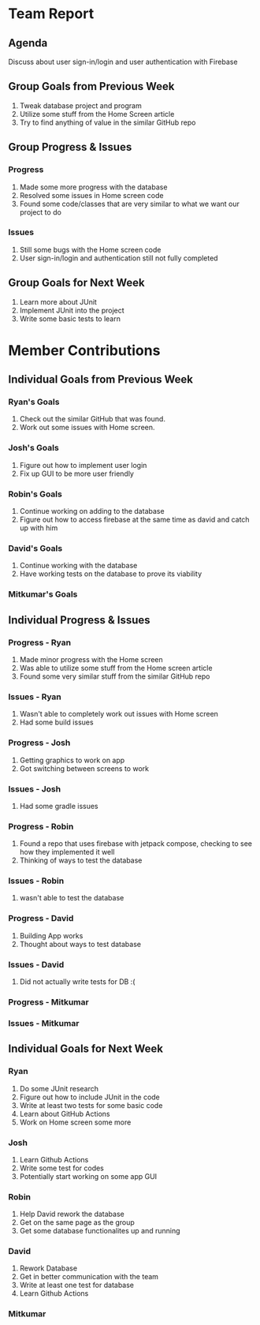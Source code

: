 # Team Report

## Agenda
Discuss about user sign-in/login and user authentication with Firebase
## Group Goals from Previous Week
1. Tweak database project and program
2. Utilize some stuff from the Home Screen article
3. Try to find anything of value in the similar GitHub repo

## Group Progress & Issues
### Progress
1. Made some more progress with the database
2. Resolved some issues in Home screen code
3. Found some code/classes that are very similar to what we want our project to do
### Issues
1. Still some bugs with the Home screen code
2. User sign-in/login and authentication still not fully completed 
## Group Goals for Next Week
1. Learn more about JUnit
2. Implement JUnit into the project
3. Write some basic tests to learn
# Member Contributions

## Individual Goals from Previous Week
### Ryan's Goals
1. Check out the similar GitHub that was found.
2. Work out some issues with Home screen.  
### Josh's Goals
1. Figure out how to implement user login
2. Fix up GUI to be more user friendly
### Robin's Goals
1. Continue working on adding to the database
2. Figure out how to access firebase at the same time as david and catch up with him
### David's Goals
1. Continue working with the database
2. Have working tests on the database to prove its viability
### Mitkumar's Goals

## Individual Progress & Issues
### Progress - Ryan
1. Made minor progress with the Home screen
2. Was able to utilize some stuff from the Home screen article
3. Found some very similar stuff from the similar GitHub repo
### Issues - Ryan
1. Wasn't able to completely work out issues with Home screen
2. Had some build issues
### Progress - Josh
1. Getting graphics to work on app
2. Got switching between screens to work
### Issues - Josh
1. Had some gradle issues
### Progress - Robin
1. Found a repo that uses firebase with jetpack compose, checking to see how they implemented it well
2. Thinking of ways to test the database
### Issues - Robin
1. wasn't able to test the database
### Progress - David
1. Building App works
2. Thought about ways to test database

### Issues - David
1. Did not actually write tests for DB :(

### Progress - Mitkumar
  
### Issues - Mitkumar
  
## Individual Goals for Next Week
### Ryan
1. Do some JUnit research
2. Figure out how to include JUnit in the code
3. Write at least two tests for some basic code
4. Learn about GitHub Actions
5. Work on Home screen some more   
### Josh
1. Learn Github Actions
2. Write some test for codes
3. Potentially start working on some app GUI

### Robin
1. Help David rework the database
2. Get on the same page as the group
3. Get some database functionalites up and running
### David
1. Rework Database
2. Get in better communication with the team
3. Write at least one test for database
4. Learn Github Actions
   
### Mitkumar
